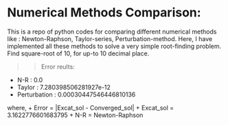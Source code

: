 # Numerical Methods Comparison:
This is a repo of python codes for comparing different numerical methods like : Newton-Raphson, Taylor-series, Perturbation-method.
Here, I have implemented all these methods to solve a very simple root-finding problem. Find square-root of 10, for up-to 10 decimal place.

>> Error reults:

+ N-R          : 0.0
+ Taylor       : 7.280398506281927e-12
+ Perturbation : 0.00030447546446810136

where,
    + Error     = |Excat_sol - Converged_sol|
    + Excat_sol = 3.1622776601683795
    + N-R       = Newton-Raphson

